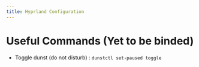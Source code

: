 ```yaml
---
title: Hyprland Configuration
---
```


# Useful Commands (Yet to be binded)

  - Toggle dunst (do not disturb) : `dunstctl set-paused toggle`
